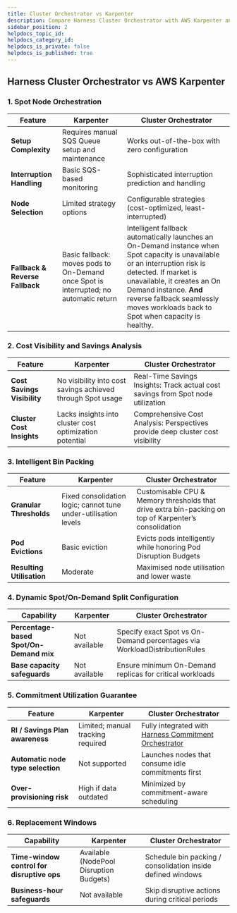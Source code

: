 ```yaml
---
title: Cluster Orchestrator vs Karpenter
description: Compare Harness Cluster Orchestrator with AWS Karpenter and discover unique advantages
sidebar_position: 2
helpdocs_topic_id: 
helpdocs_category_id: 
helpdocs_is_private: false
helpdocs_is_published: true
---
```


## Harness Cluster Orchestrator vs AWS Karpenter

### 1. Spot Node Orchestration

| Feature | Karpenter | Cluster Orchestrator |
|---------|-----------|---------------------|
| **Setup Complexity** | Requires manual SQS Queue setup and maintenance | Works out-of-the-box with zero configuration |
| **Interruption Handling** | Basic SQS-based monitoring | Sophisticated interruption prediction and handling |
| **Node Selection** | Limited strategy options | Configurable strategies (cost-optimized, least-interrupted) |
| **Fallback & Reverse Fallback** | Basic fallback: moves pods to On-Demand once Spot is interrupted; no automatic return | Intelligent fallback automatically launches an On-Demand instance when Spot capacity is unavailable or an interruption risk is detected. If market is unavailable, it creates an On Demand instance. **And** reverse fallback seamlessly moves workloads back to Spot when capacity is healthy. |


### 2. Cost Visibility and Savings Analysis

| Feature | Karpenter | Cluster Orchestrator |
|---------|-----------|---------------------|
| **Cost Savings Visibility** | No visibility into cost savings achieved through Spot usage | Real-Time Savings Insights: Track actual cost savings from Spot node utilization |
| **Cluster Cost Insights** | Lacks insights into cluster cost optimization potential | Comprehensive Cost Analysis: Perspectives provide deep cluster cost visibility |

### 3. Intelligent Bin Packing

| Feature | Karpenter | Cluster Orchestrator |
|---------|-----------|---------------------|
| **Granular Thresholds** | Fixed consolidation logic; cannot tune under-utilisation levels | Customisable CPU & Memory thresholds that drive extra bin-packing on top of Karpenter’s consolidation |
| **Pod Evictions** | Basic eviction | Evicts pods intelligently while honoring Pod Disruption Budgets |
| **Resulting Utilisation** | Moderate | Maximised node utilisation and lower waste |

### 4. Dynamic Spot/On-Demand Split Configuration

| Capability | Karpenter | Cluster Orchestrator |
|------------|-----------|---------------------|
| **Percentage-based Spot/On-Demand mix** | Not available | Specify exact Spot vs On-Demand percentages via WorkloadDistributionRules |
| **Base capacity safeguards** | Not available | Ensure minimum On-Demand replicas for critical workloads |

### 5. Commitment Utilization Guarantee

| Feature | Karpenter | Cluster Orchestrator |
|---------|-----------|---------------------|
| **RI / Savings Plan awareness** | Limited; manual tracking required | Fully integrated with [Harness Commitment Orchestrator](https://developer.harness.io/docs/category/commitment-orchestrator) |
| **Automatic node type selection** | Not supported | Launches nodes that consume idle commitments first |
| **Over-provisioning risk** | High if data outdated | Minimized by commitment-aware scheduling |

### 6. Replacement Windows

| Capability | Karpenter | Cluster Orchestrator |
|------------|-----------|---------------------|
| **Time-window control for disruptive ops** | Available (NodePool Disruption Budgets) | Schedule bin packing / consolidation inside defined windows |
| **Business-hour safeguards** | Not available | Skip disruptive actions during critical periods |
